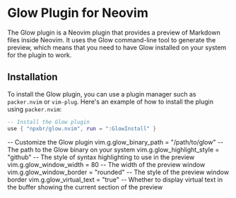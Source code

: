 # Glow Plugin for Neovim

The Glow plugin is a Neovim plugin that provides a preview of Markdown files inside Neovim. It uses the Glow command-line tool to generate the preview, which means that you need to have Glow installed on your system for the plugin to work.

## Installation

To install the Glow plugin, you can use a plugin manager such as `packer.nvim` or `vim-plug`. Here's an example of how to install the plugin using `packer.nvim`:

```lua
-- Install the Glow plugin
use { "npxbr/glow.nvim", run = ":GlowInstall" }
```

-- Customize the Glow plugin
vim.g.glow_binary_path = "/path/to/glow" -- The path to the Glow binary on your system
vim.g.glow_highlight_style = "github" -- The style of syntax highlighting to use in the preview
vim.g.glow_window_width = 80 -- The width of the preview window
vim.g.glow_window_border = "rounded" -- The style of the preview window border
vim.g.glow_virtual_text = "true" -- Whether to display virtual text in the buffer showing the current section of the preview
